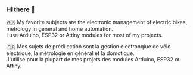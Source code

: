 ### Hi there 👋

:gb: My favorite subjects are the electronic management of electric bikes, metrology in general and home automation.  
I use Arduino, ESP32 or Attiny modules for most of my projects.

:fr: Mes sujets de prédilection sont la gestion electronqiue de vélo électrique, la métrologie en général et la domotique.  
J'utilise pour la plupart de mes projets des modules Arduino, ESP32 ou Attiny.
<!--
**Chris741233/Chris741233** is a ✨ _special_ ✨ repository because its `README.md` (this file) appears on your GitHub profile.

Here are some ideas to get you started:

- 🔭 I’m currently working on ...
- 🌱 I’m currently learning ...
- 👯 I’m looking to collaborate on ...
- 🤔 I’m looking for help with ...
- 💬 Ask me about ...
- 📫 How to reach me: ...
- 😄 Pronouns: ...
- ⚡ Fun fact: ...
-->
